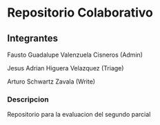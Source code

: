 # Repositorio Colaborativo

## Integrantes

Fausto Guadalupe Valenzuela Cisneros (Admin)

Jesus Adrian Higuera Velazquez  (Triage)

Arturo Schwartz Zavala  (Write)

### Descripcion
Repositorio para la evaluacion del segundo parcial